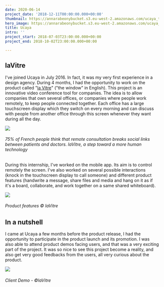 ```yaml
---
date: 2020-06-14
project_date: '2018-12-11T00:00:00.000+00:00'
thumbnail: https://annarabeonybucket.s3.eu-west-2.amazonaws.com/ucaya_trumbnail.png
hero_image: https://annarabeonybucket.s3.eu-west-2.amazonaws.com/ucaya_hero_image.png
title: Ucaya
intro: ''
project_start: 2018-07-03T23:00:00.000+00:00
project_end: 2018-10-02T23:00:00.000+00:00

---
```

## laVitre

I've joined Ucaya in July 2016. In fact, it was my very first experience in a design agency. During 4 months, I had the opportunity to work on the product called "[la Vitre](https://lavitre.fr/ "la Vitre")" ("the window" in English). This project is an innovative video conference tool for companies. The idea is to allow companies that own several offices, or companies where people work remotely, to keep people connected together. Each office has a large touchscreen display which they switch on every morning and can discuss with people from another office through this screen whenever they want during all the day.

![](https://annarabeonybucket.s3.eu-west-2.amazonaws.com/lavitre.png)

###### 75% of French people think that remote consultation breaks social links between patients and doctors. laVitre, a step toward a more human technology

During this internship, I've worked on the mobile app. Its aim is to control remotely the screen. I've also worked on several possible interactions (knock in the touchscreen display to call someone) and different product features (handwrite a message, share files and media and hang on it as if it's a board, collaborate, and work together on a same shared whiteboard).

![](https://annarabeonybucket.s3.eu-west-2.amazonaws.com/lavitreoverview.png)

###### Product features © laVitre

## In a nutshell

I came at Ucaya a few months before the product release, I had the opportunity to participate in the product launch and its promotion. I was also able to attend product demos facing users, and that was a very exciting part of the project. It was so nice to see this project become a reality, and also get very good feedbacks from the users, all very curious about the product.

![](https://annarabeonybucket.s3.eu-west-2.amazonaws.com/lavitre_nutshell.png)

###### Client Demo - ©laVitre